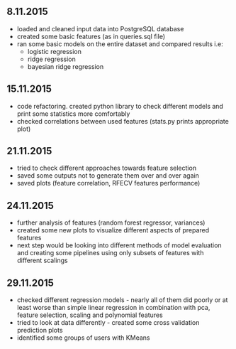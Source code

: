 ## 8.11.2015
- loaded and cleaned input data into PostgreSQL database
- created some basic features (as in queries.sql file)
- ran some basic models on the entire dataset and compared results i.e:
    - logistic regression
    - ridge regression
    - bayesian ridge regression

## 15.11.2015
- code refactoring. created python library to check different models and print some
  statistics more comfortably
- checked correlations between used features (stats.py prints appropriate plot)

## 21.11.2015
- tried to check different approaches towards feature selection
- saved some outputs not to generate them over and over again
- saved plots (feature correlation, RFECV features performance)

## 24.11.2015
- further analysis of features (random forest regressor, variances)
- created some new plots to visualize different aspects of prepared features
- next step would be looking into different methods of model evaluation
  and creating some pipelines using only subsets of features with different scalings

## 29.11.2015
- checked different regression models - nearly all of them did poorly or at least worse
  than simple linear regression in combination with pca, feature selection, scaling 
  and polynomial features
- tried to look at data differently - created some cross validation prediction plots
- identified some groups of users with KMeans
